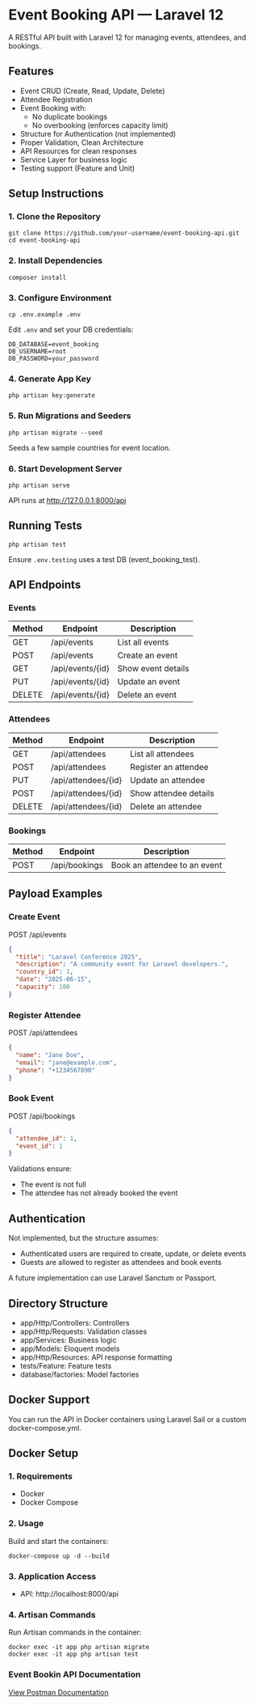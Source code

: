 # Event Booking API — Laravel 12

A RESTful API built with Laravel 12 for managing events, attendees, and bookings.

## Features

- Event CRUD (Create, Read, Update, Delete)
- Attendee Registration
- Event Booking with:
  - No duplicate bookings
  - No overbooking (enforces capacity limit)
- Structure for Authentication (not implemented)
- Proper Validation, Clean Architecture
- API Resources for clean responses
- Service Layer for business logic
- Testing support (Feature and Unit)

## Setup Instructions

### 1. Clone the Repository

```
git clone https://github.com/your-username/event-booking-api.git
cd event-booking-api
```

### 2. Install Dependencies

```
composer install
```

### 3. Configure Environment

```
cp .env.example .env
```

Edit `.env` and set your DB credentials:

```
DB_DATABASE=event_booking
DB_USERNAME=root
DB_PASSWORD=your_password
```

### 4. Generate App Key

```
php artisan key:generate
```

### 5. Run Migrations and Seeders

```
php artisan migrate --seed
```

Seeds a few sample countries for event location.

### 6. Start Development Server

```
php artisan serve
```

API runs at http://127.0.0.1:8000/api

## Running Tests

```
php artisan test
```

Ensure `.env.testing` uses a test DB (event_booking_test).

## API Endpoints

### Events

| Method | Endpoint              | Description         |
|--------|------------------------|---------------------|
| GET    | /api/events            | List all events     |
| POST   | /api/events            | Create an event     |
| GET    | /api/events/{id}       | Show event details  |
| PUT    | /api/events/{id}       | Update an event     |
| DELETE | /api/events/{id}       | Delete an event     |

### Attendees

| Method | Endpoint               | Description          |
|--------|------------------------|----------------------|
| GET    | /api/attendees         | List all attendees   |
| POST   | /api/attendees         | Register an attendee |
| PUT    | /api/attendees/{id}    | Update an attendee   |
| POST   | /api/attendees/{id}    | Show attendee details|
| DELETE | /api/attendees/{id}    | Delete an attendee   |

### Bookings

| Method | Endpoint               | Description                   |
|--------|------------------------|-------------------------------|
| POST   | /api/bookings          | Book an attendee to an event  |

## Payload Examples

### Create Event

POST /api/events

```json
{
  "title": "Laravel Conference 2025",
  "description": "A community event for Laravel developers.",
  "country_id": 1,
  "date": "2025-06-15",
  "capacity": 100
}
```

### Register Attendee

POST /api/attendees

```json
{
  "name": "Jane Doe",
  "email": "jane@example.com",
  "phone": "+1234567890"
}
```

### Book Event

POST /api/bookings

```json
{
  "attendee_id": 1,
  "event_id": 1
}
```

Validations ensure:
- The event is not full
- The attendee has not already booked the event

## Authentication

Not implemented, but the structure assumes:

- Authenticated users are required to create, update, or delete events
- Guests are allowed to register as attendees and book events

A future implementation can use Laravel Sanctum or Passport.

## Directory Structure

- app/Http/Controllers: Controllers
- app/Http/Requests: Validation classes
- app/Services: Business logic
- app/Models: Eloquent models
- app/Http/Resources: API response formatting
- tests/Feature: Feature tests
- database/factories: Model factories

## Docker Support

You can run the API in Docker containers using Laravel Sail or a custom docker-compose.yml.


## Docker Setup

### 1. Requirements

- Docker
- Docker Compose

### 2. Usage

Build and start the containers:

```
docker-compose up -d --build
```

### 3. Application Access

- API: http://localhost:8000/api

### 4. Artisan Commands

Run Artisan commands in the container:

```
docker exec -it app php artisan migrate
docker exec -it app php artisan test
```

### Event Bookin API Documentation

[View Postman Documentation](https://documenter.getpostman.com/view/44786553/2sB2j96UCg)